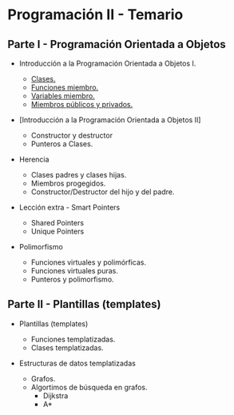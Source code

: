 # Programación II - Temario

## Parte I - Programación Orientada a Objetos
 * Introducción a la Programación Orientada a Objetos I.
   * [Clases.](./temario/clases.md)
   * [Funciones miembro.](./temario/clases.md)
   * [Variables miembro.](./temario/clases.md)
   * [Miembros públicos y privados.](./temario/clasesII.md)
 * [Introducción a la Programación Orientada a Objetos II]
   * Constructor y destructor
   * Punteros a Clases.
   

 * Herencia
   * Clases padres y clases hijas.
   * Miembros progegidos.
   * Constructor/Destructor del hijo y del padre.

 * Lección extra - Smart Pointers
   * Shared Pointers
   * Unique Pointers

 * Polimorfismo
   * Funciones virtuales y polimórficas.
   * Funciones virtuales puras.
   * Punteros y polimorfismo.

## Parte II - Plantillas (templates)

 * Plantillas (templates)
   * Funciones templatizadas.
   * Clases templatizadas.

 * Estructuras de datos templatizadas
   * Grafos.
   * Algortimos de búsqueda en grafos.
     * Dijkstra
     * A*